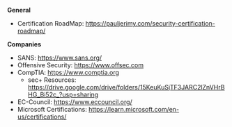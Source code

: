 **General**
- Certification RoadMap: https://pauljerimy.com/security-certification-roadmap/

**Companies**
- SANS: https://www.sans.org/
- Offensive Security: https://www.offsec.com
- CompTIA: https://www.comptia.org
    - sec+ Resources: https://drive.google.com/drive/folders/15KeuKuSjTF3JARC2lZnVHrBHG_Bi52c_?usp=sharing
- EC-Council: https://www.eccouncil.org/
- Microsoft Certifications: https://learn.microsoft.com/en-us/certifications/


